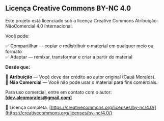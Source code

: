## Licença Creative Commons BY-NC 4.0

Este projeto está licenciado sob a licença Creative Commons Atribuição-NãoComercial 4.0 Internacional.

Você pode:

✅ Compartilhar — copiar e redistribuir o material em qualquer meio ou formato  
✅ Adaptar — remixar, transformar e criar a partir do material

**Desde que:**

📌 **Atribuição** — Você deve dar crédito ao autor original (Cauã Morales).  
📌 **Não Comercial** — Você não pode usar o material para fins comerciais.

Para uso comercial, entre em contato com o autor: **[dev.alexmorales@gmail.com]**

🔗 Licença completa: [https://creativecommons.org/licenses/by-nc/4.0/](https://creativecommons.org/licenses/by-nc/4.0/)
